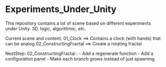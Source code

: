 # Experiments_Under_Unity
This repository contains a lot of scene based on different experiments under Unity. 3D, logic, algorithmic, etc.

Current scene and content:
01_Clock ==> Contains a clock (with hands) that can be analog
02_ConstructingFractal ==> Create a rotating fractal

NextStep:
02_ConstructingFractal : 
	- Add a regenerate function
	- Add a configuration panel
	- Make each branch grows instead of just spawning